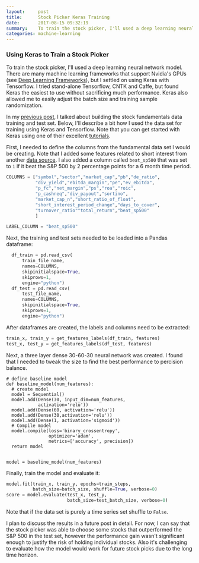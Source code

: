 ```yaml
---
layout:     post
title:      Stock Picker Keras Training
date:       2017-08-15 09:32:19
summary:    To train the stock picker, I'll used a deep learning neural network model.  There are many machine learning frameworks that support Nvidia's GPUs and I settled on using Keras with Tensorflow.
categories: machine-learning
---
```


### Using Keras to Train a Stock Picker

To train the stock picker, I'll used a deep learning neural network model.  There are many machine learning frameworks that support Nvidia's GPUs (see [Deep Learning Frameworks](https://developer.nvidia.com/deep-learning-frameworks)), but I settled on using Keras with Tensorflow.  I tried stand-alone Tensorflow, CNTK and Caffe, but found Keras the easiest to use without sacrificing much performance.  Keras also allowed me to easily adjust the batch size and training sample randomization.

In my [previous post](/machine/learning/2017/08/03/stock-fundamentals-data-set/), I talked about building the stock fundamentals data training and test set.  Below, I'll describe a bit how I used the data set for training using Keras and Tensorflow.  Note that you can get started with Keras using one of their excellent [tutorials](https://blog.keras.io/category/tutorials.html).

First, I needed to define the columns from the fundamental data set I would be creating.  Note that I added some features related to short interest from another [data source](http://shortsqueeze.com/). I also added a column called `beat_sp500` that was set to `1` if it beat the S&P 500 by 2 percentage points for a 6 month time period.  

```python
COLUMNS = ["symbol","sector","market_cap","pb","de_ratio",
           "div_yield","ebitda_margin","pe","ev_ebitda",
           "p_fc","net_margin","ps","roa","roic",
           "p_cashneq","div_payout","sortino",
           "market_cap_n","short_ratio_of_float",
           "short_interest_period_change","days_to_cover",
           "turnover_ratio""total_return","beat_sp500"
           ]

LABEL_COLUMN = "beat_sp500"

```

Next, the training and test sets needed to be loaded into a Pandas dataframe:

```python
  df_train = pd.read_csv(
      train_file_name,
      names=COLUMNS,
      skipinitialspace=True,
      skiprows=1,      
      engine="python")
  df_test = pd.read_csv(
      test_file_name,
      names=COLUMNS,
      skipinitialspace=True,
      skiprows=1,
      engine="python")
```

After dataframes are created, the labels and columns need to be extracted:

```python
train_x, train_y = get_features_labels(df_train, features)
test_x, test_y = get_features_labels(df_test, features)
```

Next, a three layer dense 30-60-30 neural network was created.  I found that I needed to tweak the size to find the best performance to percision balance.

```
# define baseline model
def baseline_model(num_features):
  # create model
  model = Sequential()
  model.add(Dense(30, input_dim=num_features, 
            activation='relu'))
  model.add(Dense(60, activation='relu'))
  model.add(Dense(30,activation='relu'))
  model.add(Dense(1, activation='sigmoid'))
  # Compile model
  model.compile(loss='binary_crossentropy', 
                optimizer='adam', 
                metrics=['accuracy', precision])
  return model


model = baseline_model(num_features)
```

Finally, train the model and evaluate it:

```python
model.fit(train_x, train_y, epochs=train_steps, 
          batch_size=batch_size, shuffle=True, verbose=0)
score = model.evaluate(test_x, test_y, 
                       batch_size=test_batch_size, verbose=0)
```

Note that if the data set is purely a time series set shuffle to `False`.

I plan to discuss the results in a future post in detail.  For now, I can say that the stock picker was able to choose some stocks that outperformed the S&P 500 in the test set, however the performance gain wasn't significant enough to justify the risk of holding individual stocks.  Also it's challenging to evaluate how the model would work for future stock picks due to the long time horizon.